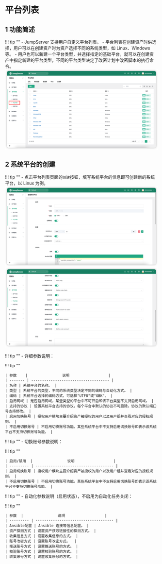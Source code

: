 # 平台列表
## 1 功能简述
!!! tip ""
    - JumpServer 支持用户自定义平台列表。
    - 平台列表在创建资产时供选择，用户可以在创建资产时为资产选择不同的系统类型，如 Linux、Windows 等。
    - 用户也可以新建一个平台类型，并选择指定的基础平台，就可以在创建资产中指定新建的平台类型，不同的平台类型决定了改密计划中改密脚本的执行命令。
![platform_list01](../../../img/platform_list01.png)

## 2 系统平台的创建
!!! tip ""
    - 点击平台列表页面的`创建`按钮，填写系统平台的信息即可创建新的系统平台，以 Linux 为例。
![platform_list02](../../../img/platform_list02.png)
![platform_list03](../../../img/platform_list03.png)

!!! tip ""
    - 详细参数说明：

!!! tip ""

    | 参数    |                说明                  |
    | ------- | ------------------------------------ |
    | 名称 | 系统平台的名称。 |
    | 类型 | 系统平台的类型，不同的系统类型决定不同的编码与自动化方式。 |
    | 编码 | 系统平台选择的编码方式，可选择"UTF8"或"GBK"。 |
    | 启用网域 | 是否启用网域，某些类型的平台中不可开启即该平台类型不支持启用网域。 |
    | 支持的协议 | 设置系统平台支持的协议，每个平台中默认的协议不可删除。协议的默认端口号支持修改。 |
    | 启用切换账号 | 授权用户模块主要介绍资产被授权的用户以及用户组并查看对应的授权规则。 |
    | 不启用切换账号 | 不启用切换账号功能。某些系统平台中不支持启用切换账号即表示该系统平台不支持切换账号功能。 |

!!! tip ""
    - 切换账号参数说明：

!!! tip ""

    | 启用/禁用  |                说明                  |
    | --------- | ------------------------------------ |
    | 启用切换账号 | 授权用户模块主要介绍资产被授权的用户以及用户组并查看对应的授权规则。 |
    | 不启用切换账号 | 不启用切换账号功能。某些系统平台中不支持启用切换账号即表示该系统平台不支持切换账号功能。 |

!!! tip ""
    - 自动化参数说明（启用状态），不启用为自动化任务关闭：

!!! tip ""

    | 参数  |                说明                  |
    | --------- | ------------------------------------ |
    | Ansible配置 | Ansible 连接等信息配置。 |
    | 资产探测方式 | 设置资产获取链接性的探测方式。 |
    | 收集信息方式 | 设置收集信息的方式。 |
    | 账号改密方式 | 设置账号改密方式。  |
    | 推送账号方式 | 设置推送账号的方式。 |
    | 校验账号方式 | 设置校验账号的方式。 |
    | 收集账号方式 | 设置收集账号的方式。 |
